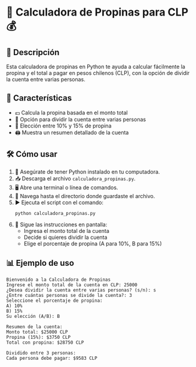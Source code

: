# 🧮 Calculadora de Propinas para CLP 💰

## 📝 Descripción

Esta calculadora de propinas en Python te ayuda a calcular fácilmente la propina y el total a pagar en pesos chilenos (CLP), con la opción de dividir la cuenta entre varias personas.

## 🚀 Características

- 💵 Calcula la propina basada en el monto total
- 🔢 Opción para dividir la cuenta entre varias personas
- 🔀 Elección entre 10% y 15% de propina
- 🖨️ Muestra un resumen detallado de la cuenta

## 🛠️ Cómo usar

1. 🐍 Asegúrate de tener Python instalado en tu computadora.
2. 📥 Descarga el archivo `calculadora_propinas.py`.
3. 🖥️ Abre una terminal o línea de comandos.
4. 📂 Navega hasta el directorio donde guardaste el archivo.
5. ▶️ Ejecuta el script con el comando:
   ```
   python calculadora_propinas.py
   ```
6. 🤔 Sigue las instrucciones en pantalla:
   - Ingresa el monto total de la cuenta
   - Decide si quieres dividir la cuenta
   - Elige el porcentaje de propina (A para 10%, B para 15%)

## 📊 Ejemplo de uso

```
Bienvenido a la Calculadora de Propinas
Ingrese el monto total de la cuenta en CLP: 25000
¿Desea dividir la cuenta entre varias personas? (s/n): s
¿Entre cuántas personas se divide la cuenta?: 3
Seleccione el porcentaje de propina:
A) 10%
B) 15%
Su elección (A/B): B

Resumen de la cuenta:
Monto total: $25000 CLP
Propina (15%): $3750 CLP
Total con propina: $28750 CLP

Dividido entre 3 personas:
Cada persona debe pagar: $9583 CLP
```